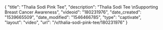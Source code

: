 {
    "title": "Thalia Sodi Pink Tee",
    "description": "Thalia Sodi Tee \nSupporting Breast Cancer Awareness",
    "videoid": "180231976",
    "date_created": "1539665509",
    "date_modified": "1546466785",
    "type": "captivate",
    "layout": "video",
    "url": "\/v\/thalia-sodi-pink-tee\/180231976"
}